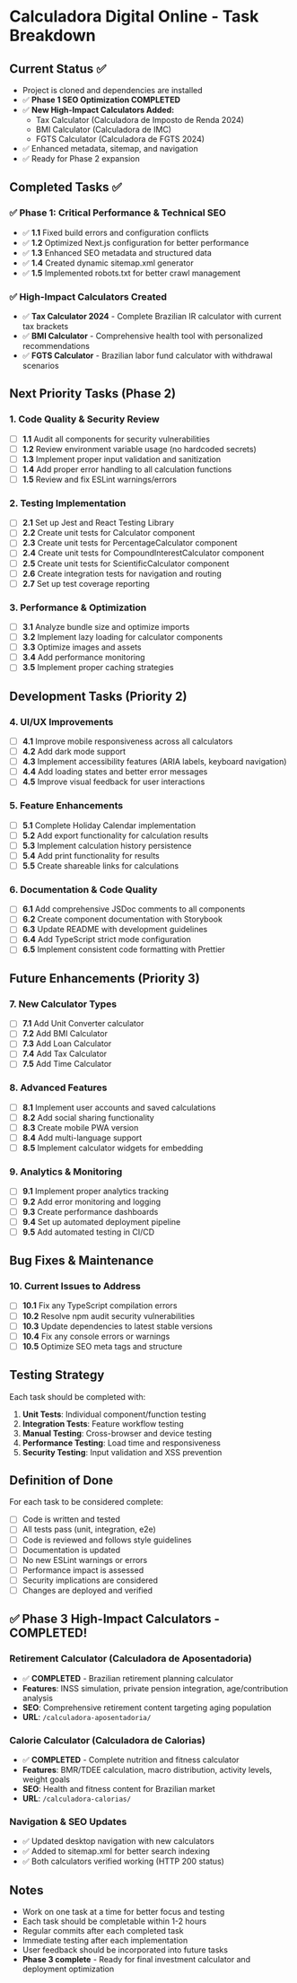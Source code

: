 # Calculadora Digital Online - Task Breakdown

## Current Status ✅
- Project is cloned and dependencies are installed
- ✅ **Phase 1 SEO Optimization COMPLETED**
- ✅ **New High-Impact Calculators Added:**
  - Tax Calculator (Calculadora de Imposto de Renda 2024)
  - BMI Calculator (Calculadora de IMC)
  - FGTS Calculator (Calculadora de FGTS 2024)
- ✅ Enhanced metadata, sitemap, and navigation
- ✅ Ready for Phase 2 expansion

## Completed Tasks ✅

### ✅ Phase 1: Critical Performance & Technical SEO
- ✅ **1.1** Fixed build errors and configuration conflicts
- ✅ **1.2** Optimized Next.js configuration for better performance
- ✅ **1.3** Enhanced SEO metadata and structured data
- ✅ **1.4** Created dynamic sitemap.xml generator
- ✅ **1.5** Implemented robots.txt for better crawl management

### ✅ High-Impact Calculators Created
- ✅ **Tax Calculator 2024** - Complete Brazilian IR calculator with current tax brackets
- ✅ **BMI Calculator** - Comprehensive health tool with personalized recommendations
- ✅ **FGTS Calculator** - Brazilian labor fund calculator with withdrawal scenarios

## Next Priority Tasks (Phase 2)

### 1. Code Quality & Security Review
- [ ] **1.1** Audit all components for security vulnerabilities
- [ ] **1.2** Review environment variable usage (no hardcoded secrets)
- [ ] **1.3** Implement proper input validation and sanitization
- [ ] **1.4** Add proper error handling to all calculation functions
- [ ] **1.5** Review and fix ESLint warnings/errors

### 2. Testing Implementation
- [ ] **2.1** Set up Jest and React Testing Library
- [ ] **2.2** Create unit tests for Calculator component
- [ ] **2.3** Create unit tests for PercentageCalculator component
- [ ] **2.4** Create unit tests for CompoundInterestCalculator component
- [ ] **2.5** Create unit tests for ScientificCalculator component
- [ ] **2.6** Create integration tests for navigation and routing
- [ ] **2.7** Set up test coverage reporting

### 3. Performance & Optimization
- [ ] **3.1** Analyze bundle size and optimize imports
- [ ] **3.2** Implement lazy loading for calculator components
- [ ] **3.3** Optimize images and assets
- [ ] **3.4** Add performance monitoring
- [ ] **3.5** Implement proper caching strategies

## Development Tasks (Priority 2)

### 4. UI/UX Improvements
- [ ] **4.1** Improve mobile responsiveness across all calculators
- [ ] **4.2** Add dark mode support
- [ ] **4.3** Implement accessibility features (ARIA labels, keyboard navigation)
- [ ] **4.4** Add loading states and better error messages
- [ ] **4.5** Improve visual feedback for user interactions

### 5. Feature Enhancements
- [ ] **5.1** Complete Holiday Calendar implementation
- [ ] **5.2** Add export functionality for calculation results
- [ ] **5.3** Implement calculation history persistence
- [ ] **5.4** Add print functionality for results
- [ ] **5.5** Create shareable links for calculations

### 6. Documentation & Code Quality
- [ ] **6.1** Add comprehensive JSDoc comments to all components
- [ ] **6.2** Create component documentation with Storybook
- [ ] **6.3** Update README with development guidelines
- [ ] **6.4** Add TypeScript strict mode configuration
- [ ] **6.5** Implement consistent code formatting with Prettier

## Future Enhancements (Priority 3)

### 7. New Calculator Types
- [ ] **7.1** Add Unit Converter calculator
- [ ] **7.2** Add BMI Calculator
- [ ] **7.3** Add Loan Calculator
- [ ] **7.4** Add Tax Calculator
- [ ] **7.5** Add Time Calculator

### 8. Advanced Features
- [ ] **8.1** Implement user accounts and saved calculations
- [ ] **8.2** Add social sharing functionality
- [ ] **8.3** Create mobile PWA version
- [ ] **8.4** Add multi-language support
- [ ] **8.5** Implement calculator widgets for embedding

### 9. Analytics & Monitoring
- [ ] **9.1** Implement proper analytics tracking
- [ ] **9.2** Add error monitoring and logging
- [ ] **9.3** Create performance dashboards
- [ ] **9.4** Set up automated deployment pipeline
- [ ] **9.5** Add automated testing in CI/CD

## Bug Fixes & Maintenance

### 10. Current Issues to Address
- [ ] **10.1** Fix any TypeScript compilation errors
- [ ] **10.2** Resolve npm audit security vulnerabilities
- [ ] **10.3** Update dependencies to latest stable versions
- [ ] **10.4** Fix any console errors or warnings
- [ ] **10.5** Optimize SEO meta tags and structure

## Testing Strategy
Each task should be completed with:
1. **Unit Tests**: Individual component/function testing
2. **Integration Tests**: Feature workflow testing
3. **Manual Testing**: Cross-browser and device testing
4. **Performance Testing**: Load time and responsiveness
5. **Security Testing**: Input validation and XSS prevention

## Definition of Done
For each task to be considered complete:
- [ ] Code is written and tested
- [ ] All tests pass (unit, integration, e2e)
- [ ] Code is reviewed and follows style guidelines
- [ ] Documentation is updated
- [ ] No new ESLint warnings or errors
- [ ] Performance impact is assessed
- [ ] Security implications are considered
- [ ] Changes are deployed and verified

## ✅ Phase 3 High-Impact Calculators - COMPLETED!

### Retirement Calculator (Calculadora de Aposentadoria)
- ✅ **COMPLETED** - Brazilian retirement planning calculator
- **Features**: INSS simulation, private pension integration, age/contribution analysis
- **SEO**: Comprehensive retirement content targeting aging population
- **URL**: `/calculadora-aposentadoria/`

### Calorie Calculator (Calculadora de Calorias)  
- ✅ **COMPLETED** - Complete nutrition and fitness calculator
- **Features**: BMR/TDEE calculation, macro distribution, activity levels, weight goals
- **SEO**: Health and fitness content for Brazilian market
- **URL**: `/calculadora-calorias/`

### Navigation & SEO Updates
- ✅ Updated desktop navigation with new calculators
- ✅ Added to sitemap.xml for better search indexing
- ✅ Both calculators verified working (HTTP 200 status)

## Notes
- Work on one task at a time for better focus and testing
- Each task should be completable within 1-2 hours
- Regular commits after each completed task
- Immediate testing after each implementation
- User feedback should be incorporated into future tasks
- **Phase 3 complete** - Ready for final investment calculator and deployment optimization 
